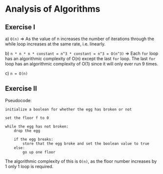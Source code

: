 # Analysis of Algorithms

## Exercise I

a) `O(n)` => As the value of n increases the number of iterations through the while loop increases at the same rate, i.e. linearly.

b) `n * n * n * constant = n^3 * constant = n^3 = O(n^3)` => Each `for` loop has an algorithmic complexity of O(n) except the last `for` loop. The last `for` loop has an algorithmic complexity of O(1) since it will only ever run 9 times.

c) `n = O(n)`

## Exercise II

Pseudocode:

```
initialize a boolean for whether the egg has broken or not

set the floor f to 0

while the egg has not broken:
    drop the egg

    if the egg breaks:
        store that the egg broke and set the boolean value to true
    else:
        go up one floor
```

The algorithmic complexity of this is `O(n)`, as the floor number increases by 1 only 1 loop is required.
